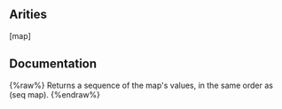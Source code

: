 ## Arities
[map]

## Documentation
{%raw%}
Returns a sequence of the map's values, in the same order as (seq map).
{%endraw%}
